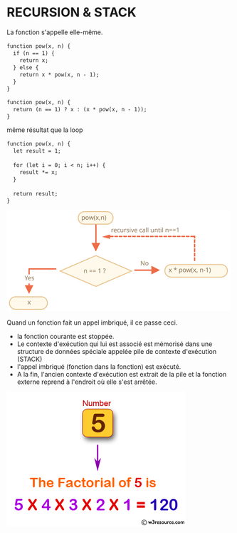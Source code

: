 # RECURSION & STACK

La fonction s'appelle elle-même.

```
function pow(x, n) {
  if (n == 1) {
    return x;
  } else {
    return x * pow(x, n - 1);
  }
}
```
```
function pow(x, n) {
  return (n == 1) ? x : (x * pow(x, n - 1));
}
```

même résultat que la loop

```
function pow(x, n) {
  let result = 1;

  for (let i = 0; i < n; i++) {
    result *= x;
  }

  return result;
}
```

![recursion sheme](images/recursion-pow.svg)

Quand un fonction fait un appel imbriqué, il ce passe ceci.

* la fonction courante est stoppée.
* Le contexte d'exécution qui lui est associé est mémorisé dans une structure de données spéciale appelée pile de contexte d'exécution (STACK)
* l'appel imbriqué (fonction dans la fonction) est exécuté.
* A la fin, l'ancien contexte d'exécution est extrait de la pile et la fonction externe reprend à l'endroit où elle s'est arrêtée.

![Factorial exemple](images/javascript-recursion-function-image-exercise-1.png)